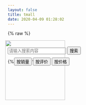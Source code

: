 ```yaml
---
layout: false
title: tmall
date: 2020-04-09 01:28:02
---
```

{% raw %}

<!DOCTYPE html>
<html>
	<head>
		<meta charset="utf-8">
		<title></title>
		<link rel="stylesheet" type="text/css" href="./bootstrap-3.3.7-dist/css/bootstrap.min.css"/>
		<script src="./js/jquery-3.4.1.min.js" type="text/javascript" charset="utf-8"></script>
		<script src="./bootstrap-3.3.7-dist/js/bootstrap.min.js" type="text/javascript" charset="utf-8"></script>
		<script src="./js/vue.js" type="text/javascript" charset="utf-8"></script>
		<link rel="stylesheet" type="text/css" href="./css/tmall.css"/>
	</head>
	<body>
		<div id="head-nav">
			<header-div :num = "shopping_trolley_list.length"></header-div>
		</div>
		<main style="min-width: 1013px;" id = "main-box">
			<div id="search">
				<div style="position: relative;padding-top: 20px;">
					<a href="newTmall.html"><img src="./img/tmall.png" style="position: absolute;top: 0px;left: -8px;width: 190px;"></a>
					<input id = "search-info"type="search"placeholder="请输入搜索内容" x-webkit-speech="" x-webkit-grammar="builtin:search" lang="zh-CN">
					<button id = "search-commit"type="commit">搜索</button>
				</div>
			</div>
		</main>
		<div id="goods-inf" style="position: relative;">
			<div id="choice" style="position: absolute;top: 10px;left: 20px;">
				<button type="button" onclick="by_sellnum()">按销量</button>
				<button type="button" onclick="by_talknum()">按评价</button>
				<button type="button" onclick="by_price()">按价格</button>
			</div>
			<new-goods-box
			v-for="goods in goodsList"
			:goods="goods"
			></new-goods-box>
		</div>
		<div id="footer">
			<footer-box></footer-box>
		</div>
		<script src="./js/data.js" type="text/javascript" charset="utf-8"></script>
		<script src="js/sessionstorage.js" type="text/javascript" charset="utf-8"></script>
		<script src="./js/load.js" type="text/javascript" charset="utf-8"></script>
		<script src="js/click.js" type="text/javascript" charset="utf-8"></script>
		<script type="text/javascript">
			var newarr = [];
			for(i in goodsList){
				if(goodsList[i].name == "other"){
					newarr.push(goodsList[i])
				}
			}
			function by_sellnum(){
				newarr = newarr.sort(function(x,y){
					return Number(y.sellnum) - Number(x.sellnum)
				})
			}
			function by_talknum(){
				newarr = newarr.sort(function(x,y){
					return Number(y.talknum) - Number(x.talknum)
				})
			}
			function by_price(){
				newarr = newarr.sort(function(x,y){
					return Number(x.price) - Number(y.price)
				})
			}
		</script>
		<script type="text/javascript">
			Vue.component('new-goods-box', {
							props: ['goods'],
							template: `
								<div v-bind:id="goods.name" class="goods-cell">
									<table><tr><td height = "187px" width = "187px" ><a :href=newurl(goods.img)><img v-bind:src="goods.img + '/1.jpg'"></a></td></tr></table>
									<a :href=newurl(goods.img)><span>{{goods.price}}</span></a>
									<div class="goods-cell-p">
										<a :href=newurl(goods.img)>{{goods.describe}}</a>
									</div>
									<div class = "sell-info">
										<div style= "width : 100px; border-left: none">
											月成交<strong>{{goods.sellnum}}</strong>笔
										</div>
										<div style= "width : 60px">
											评价<strong>{{goods.talknum}}</strong>
										</div>
										<div style= "width : 29px;border-right: none">
											<a href = "nothing"><img src="img/site/wangwang.png"></a>
										</div>
									</div>
								</div>
								`,
							computed: {
								newurl(){
									return function(x){
										var str = "good.html";
										var x = x.split("/")
										x.shift();
										x.shift();
										x = x.join("/")
										str = str.concat("?",x);
										return str;
									}
								}
							},
						})
			var vm1 = new Vue({
							el: "#goods-inf",
							data:{
								goodsList: newarr
							},
						})
			$("a[href=nothing]").click(function(){
				alert("nothing");
				return false;
			});
		</script>
	</body>
</html>


{% endraw %}